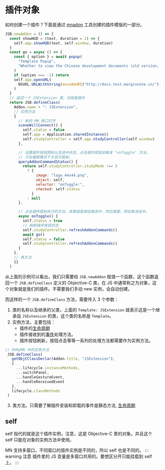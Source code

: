 # 插件对象

如何创建一个插件？下面是通过 [mnadon](./lite.md) 工具创建的插件模版的一部分。

```js
JSB.newAddon = () => {
  const showHUD = (text, duration = 2) => {
    self.app.showHUD(text, self.window, duration)
  }
  const go = async () => {
    const { option } = await popup(
      "Template Popup",
      "Whether to view the Chinese development documents (old version, new version is not updated)?"
    )
    if (option === -1) return
    self.app.openURL(
      NSURL.URLWithString(encodeURI("http://docs.test.marginnote.cn/"))
    )
  }
  // 返回一个 JSExtension 类，也就是插件
  return JSB.defineClass(
    Addon.name + ": JSExtension",
    // 实例方法
    {
      // 新的 MN 窗口打开
      sceneWillConnect() {
        self.status = false
        self.app = Application.sharedInstance()
        self.studyController = self.app.studyController(self.window)
      },

      // 设置插件按钮图标以及选中状态。点击插件按钮会触发 "onToggle" 方法。
      // 只在脑图模式下才显示图标。
      queryAddonCommandStatus() {
        return self.studyController.studyMode !== 3
          ? {
              image: "logo_44x44.png",
              object: self,
              selector: "onToggle:",
              checked: self.status
            }
          : null
      },

      // 点击插件图标执行的方法。效果就是按钮被选中，然后弹窗，然后取消选中。
      async onToggle() {
        self.status = true
        // 刷新插件按钮状态
        self.studyController.refreshAddonCommands()
        await go()
        self.status = false
        self.studyController.refreshAddonCommands()
      }
    },
    // 类方法
    {}
  )
```

从上面的示例可以看出，我们只需要给 `JSB.newAddon` 赋值一个函数，这个函数返回一个 `JSB.defineClass` 定义的 Objective-C 类，在 JS 中通常称之为对象，这个对象就是我们的插件。不需要我们手动 new 实例，会自动创建。

而这样的一个 `JSB.defineClass` 方法，需要传入 3 个参数：
1. 类的名称以及继承的父类，上面的 `Template: JSExtension` 就表示这是一个继承自 `JSExtension` 的类，这个类的名称是 `Template`。
2. 实例方法，主要包括：
    - 插件的[生命周期](./lifecycle.md#实例方法)
    - 插件接收到的[事件](./events.md)处理方法。
    - 插件按钮刷新，按钮点击等等一系列的处理方法都需要作为实例方法。
 ```js
 // OhMyMN 中的实例方法
  JSB.defineClass(
    getObjCClassDeclar(Addon.title, "JSExtension"),
    {
      ...lifecycle.instanceMethods,
      ...switchPanel,
      ...handleGestureEvent,
      ...handleReceivedEvent
    },
    lifecycle.classMethods
  )
 ```
3. 类方法。只需要了解插件安装和卸载的事件是静态方法, [生命周期](./lifecycle.md#静态方法)

## self
self 指代的就是这个插件实例，注意，这是 Objective-C 里的对象。并且这个 self 只能在对象的实例方法中使用。

MN 支持多窗口，不同窗口的插件实例是不同的，所以 self 也是不同的。
::: warning 注意
插件里的 JS 变量是多窗口共用的。要想区分开只能挂载到 self 上。
:::